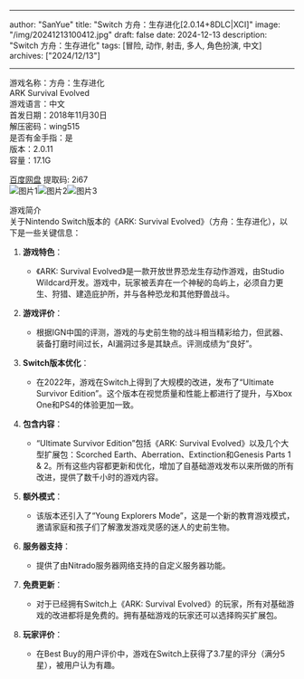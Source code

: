 
---
author: "SanYue"
title: "Switch 方舟：生存进化[2.0.14+8DLC|XCI]"
image: "/img/20241213100412.jpg"
draft: false
date: 2024-12-13
description: "Switch 方舟：生存进化"
tags: [冒险, 动作, 射击, 多人, 角色扮演, 中文]
archives: ["2024/12/13"]

---

游戏名称：方舟：生存进化   
ARK Survival Evolved    
游戏语言：中文  
首发日期：2018年11月30日  
解压密码：wing515  
是否有金手指：是  
版本：2.0.11   
容量：17.1G

[百度网盘](https://pan.baidu.com/s/1f2K9AzpSaYekFeNiNjvCKw) 提取码: 2i67  
![图片1](/img/6051aa.jpg)![图片2](/img/7a50c8.jpg)![图片3](/img/69a67d.jpg)  

游戏简介  
关于Nintendo Switch版本的《ARK: Survival Evolved》（方舟：生存进化），以下是一些关键信息：

1. **游戏特色**：
   - 《ARK: Survival Evolved》是一款开放世界恐龙生存动作游戏，由Studio Wildcard开发。游戏中，玩家被丢弃在一个神秘的岛屿上，必须自力更生、狩猎、建造庇护所，并与各种恐龙和其他野兽战斗。

2. **游戏评价**：
   - 根据IGN中国的评测，游戏的与史前生物的战斗相当精彩给力，但武器、装备打磨时间过长，AI漏洞过多是其缺点。评测成绩为“良好”。

3. **Switch版本优化**：
   - 在2022年，游戏在Switch上得到了大规模的改进，发布了“Ultimate Survivor Edition”。这个版本在视觉质量和性能上都进行了提升，与Xbox One和PS4的体验更加一致。

4. **包含内容**：
   - “Ultimate Survivor Edition”包括《ARK: Survival Evolved》以及几个大型扩展包：Scorched Earth、Aberration、Extinction和Genesis Parts 1 & 2。所有这些内容都更新和优化，增加了自基础游戏发布以来所做的所有改进，提供了数千小时的游戏内容。

5. **额外模式**：
   - 该版本还引入了“Young Explorers Mode”，这是一个新的教育游戏模式，邀请家庭和孩子们了解激发游戏灵感的迷人的史前生物。

6. **服务器支持**：
   - 提供了由Nitrado服务器网络支持的自定义服务器功能。

7. **免费更新**：
   - 对于已经拥有Switch上《ARK: Survival Evolved》的玩家，所有对基础游戏的改进都将是免费的。拥有基础游戏的玩家还可以选择购买扩展包。

8. **玩家评价**：
   - 在Best Buy的用户评价中，游戏在Switch上获得了3.7星的评分（满分5星），被用户认为有趣。
